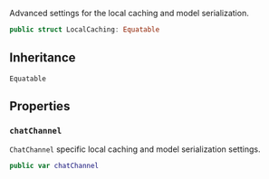 
Advanced settings for the local caching and model serialization.

``` swift
public struct LocalCaching: Equatable 
```

## Inheritance

`Equatable`

## Properties

### `chatChannel`

`ChatChannel` specific local caching and model serialization settings.

``` swift
public var chatChannel 
```
